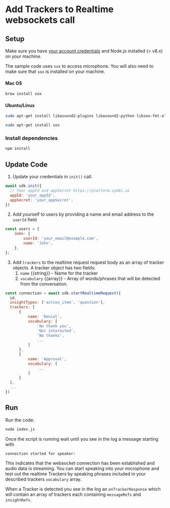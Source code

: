 # Add Trackers to Realtime websockets call

## Setup

Make sure you have [your account credentials](https://platform.symbl.ai/#/home)
and Node.js installed (> v8.x) on your machine.

The sample code uses `sox` to access microphone. You will also need to make sure that `sox` is installed on your machine.

#### Mac OS
```bash
brew install sox
```

#### Ubuntu/Linux
```bash
sudo apt-get install libasound2-plugins libasound2-python libsox-fmt-all

sudo apt-get install sox
```


### Install dependencies

```bash
npm install
```

## Update Code

1. Update your credentials in `init()` call.

```javascript
await sdk.init({
  // Your appId and appSecret https://platform.symbl.ai
  appId: 'your_appId',
  appSecret: 'your_appSecret',
})
```
2. Add yourself to users by providing a name and email address to the `userId` field

```javascript
const users = {
    John: {
        userId: 'your_email@example.com',
        name: 'John',
    },
};
```

3. Add `trackers` to the realtime request request body as an array of tracker objects. A tracker object has two fields:
    1. `name` {{string}} - Name for the tracker
    2. `vocabulary` {{array}} - Array of words/phrases that will be detected from the conversation.

```javascript
const connection = await sdk.startRealtimeRequest({
  id,
  insightTypes: ['action_item', 'question'],
  trackers: [
      {
          name: 'Denial',
          vocabulary: [
              'No thank you',
              'Not interested',
              'No thanks',
              ...
          ]
      },
      {
          name: 'Approval',
          vocabulary: [
              ...
          ]
      }
  ],
  ...
})

```

## Run

Run the code:

```bash
node index.js
```

Once the script is running wait until you see in the log a message starting with
```
connection started for speaker:
```
This indicates that the websocket connection has been established and audio data is streaming.
You can start speaking into your microphone and test out the realtime Trackers by speaking phrases included in your described trackers `vocabulary` array.

When a Tracker is detected you see in the log an `onTrackerResponse` which will contain an array of trackers each containing `messageRefs` and `insightRefs`.
